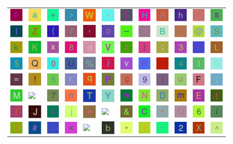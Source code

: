 <table>
<tr>
<td><img src="70.gif"></td>
<td><img src="61.gif"></td>
<td><img src="2B.gif"></td>
<td><img src="3E.gif"></td>
<td><img src="57.gif"></td>
<td><img src="2E.gif"></td>
<td><img src="28.gif"></td>
<td><img src="48.gif"></td>
<td><img src="41.gif"></td>
<td><img src="68.gif"></td>
<td><img src="60.gif"></td>
<td><img src="73.gif"></td>
</tr>
<tr>
<td><img src="49.gif"></td>
<td><img src="5A.gif"></td>
<td><img src="7B.gif"></td>
<td><img src="2F.gif"></td>
<td><img src="2C.gif"></td>
<td><img src="6F.gif"></td>
<td><img src="5F.gif"></td>
<td><img src="3F.gif"></td>
<td><img src="42.gif"></td>
<td><img src="22.gif"></td>
<td><img src="40.gif"></td>
<td><img src="53.gif"></td>
</tr>
<tr>
<td><img src="6B.gif"></td>
<td><img src="4B.gif"></td>
<td><img src="78.gif"></td>
<td><img src="38.gif"></td>
<td><img src="64.gif"></td>
<td><img src="56.gif"></td>
<td><img src="7A.gif"></td>
<td><img src="7D.gif"></td>
<td><img src="3A.gif"></td>
<td><img src="33.gif"></td>
<td><img src="2D.gif"></td>
<td><img src="4C.gif"></td>
</tr>
<tr>
<td><img src="24.gif"></td>
<td><img src="51.gif"></td>
<td><img src="30.gif"></td>
<td><img src="55.gif"></td>
<td><img src="25.gif"></td>
<td><img src="29.gif"></td>
<td><img src="76.gif"></td>
<td><img src="52.gif"></td>
<td><img src="79.gif"></td>
<td><img src="34.gif"></td>
<td><img src="31.gif"></td>
<td><img src="47.gif"></td>
</tr>
<tr>
<td><img src="3D.gif"></td>
<td><img src="21.gif"></td>
<td><img src="35.gif"></td>
<td><img src="72.gif"></td>
<td><img src="71.gif"></td>
<td><img src="50.gif"></td>
<td><img src="67.gif"></td>
<td><img src="39.gif"></td>
<td><img src="5D.gif"></td>
<td><img src="75.gif"></td>
<td><img src="46.gif"></td>
<td><img src="3B.gif"></td>
</tr>
<tr>
<td><img src="4D.gif"></td>
<td><img src="empty"></td>
<td><img src="37.gif"></td>
<td><img src="6E.gif"></td>
<td><img src="54.gif"></td>
<td><img src="59.gif"></td>
<td><img src="77.gif"></td>
<td><img src="4E.gif"></td>
<td><img src="44.gif"></td>
<td><img src="6D.gif"></td>
<td><img src="45.gif"></td>
<td><img src="74.gif"></td>
</tr>
<tr>
<td><img src="66.gif"></td>
<td><img src="4A.gif"></td>
<td><img src="63.gif"></td>
<td><img src="6A.gif"></td>
<td><img src="65.gif"></td>
<td><img src="nothing"></td>
<td><img src="26.gif"></td>
<td><img src="43.gif"></td>
<td><img src="27.gif"></td>
<td><img src="4F.gif"></td>
<td><img src="36.gif"></td>
<td><img src="69.gif"></td>
</tr>
<tr>
<td><img src="5B.gif"></td>
<td><img src="23.gif"></td>
<td><img src="6C.gif"></td>
<td><img src="3C.gif"></td>
<td><img src="error"></td>
<td><img src="62.gif"></td>
<td><img src="2A.gif"></td>
<td><img src="7C.gif"></td>
<td><img src="7E.gif"></td>
<td><img src="32.gif"></td>
<td><img src="58.gif"></td>
<td><img src="5E.gif"></td>
</tr>
</table>
